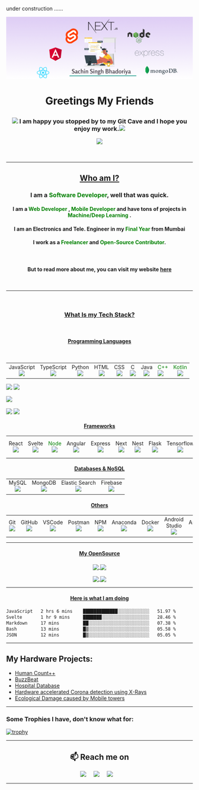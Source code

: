 under construction ......

![header](./resources/header2.png)

# <p align="center"> Greetings My Friends </p>

<p align="center">
    <h3  align="center"> <img src="https://media0.giphy.com/media/kf3EjrAsKp3P9bhYHG/giphy.gif?cid=ecf05e4760awfs511433qtbc55qsshyxkitr64ise44egb6u&rid=giphy.gif&ct=s" width="15"> I am happy you stopped by to my Git Cave and I hope you enjoy my work.<img src="https://media0.giphy.com/media/kf3EjrAsKp3P9bhYHG/giphy.gif?cid=ecf05e4760awfs511433qtbc55qsshyxkitr64ise44egb6u&rid=giphy.gif&ct=s" width="15"></h3>
</p>

<p align="center">    
<img src="https://community.gamepress.gg/uploads/default/original/4X/d/d/6/dd65529e09f65fd04bb76d6f980fbbebbaa21abc.gif" width="250">
</p>

<br>

---

## <p align="center"><U>Who am I? </U></p>

### <p align="center">I am a <span style="color:green">Software Developer</span>, well that was quick.</p>

#### <p align="center"> I am a <span style="color:green">Web Developer</span> , <span style="color:green">Mobile Developer</span> and have tons of projects in <span style="color:green"> Machine/Deep Learning </span>.</p>

<p>

#### <p align="center">I am an Electronics and Tele. Engineer in my <span style="color:green">Final Year</span> from Mumbai </p>

#### <p align="center">I work as a <span style="color:green">Freelancer</span> and <span style="color:green">Open-Source Contributor</span>.</p>

<br>

#### <p align="center">But to read more about me, you can visit my website [here](https://version0chiro.github.io/react-portfolio)</p>

<br>

---

<br>

### <p align="center"> <U>What Is my Tech Stack? </U></p>

<br>

#### <p align="center"> <U>Programming Languages </U></p>

<p><span>&nbsp;&nbsp;&nbsp;&nbsp;&nbsp;&nbsp;&nbsp;&nbsp;</span>
<table>
  <tbody>
    <tr>
      <td align="center">JavaScript<br>
        <span align="center"><img src="https://img.icons8.com/color/48/000000/javascript--v1.png"/></span>
      </td>
        <td align="center">TypeScript<br>
        <span align="center"><img src="https://img.icons8.com/color/48/000000/typescript--v1.png"/></span>
        </td>
        <td align="center">Python<br>
        <span align="center"><img src="https://img.icons8.com/color/48/000000/python.png"/></span>
        </td>
        <td align="center">HTML<br>
        <span align="center"><img src="https://img.icons8.com/color/48/000000/html-5.png"/></span>
      </td>
      <td align="center">CSS<br>
        <span align="center"><img src="https://img.icons8.com/color/48/000000/css3.png" /></span>
        </td>
      <td align="center">C<br>
        <span align="center"><img src="https://img.icons8.com/color/48/000000/c-programming.png" /></span>
        </td>
        <td align="center">Java<br>
        <span align="center"><img src="https://img.icons8.com/color/48/000000/java"/></span>
      </td>
      <td>
       <span style="color:green">C++</span><br>
        <span align="center"><img src="https://img.icons8.com/color/50/000000/c-plus-plus-logo.png" width="48"/></span>
      </td>
      <td align="center"> <span style="color:green">Kotlin</span><br>
        <span align="center"><img src="https://img.icons8.com/color/48/000000/kotlin.png" width="48"/></span>
      </td>
    </tr>   
  </tbody>
</table>

![](https://github-profile-summary-cards.vercel.app/api/cards/profile-details?username=version0chiro&theme=solarized)
![](https://github-profile-summary-cards.vercel.app/api/cards/repos-per-language?username=version0chiro&theme=solarized)

![](https://github-profile-summary-cards.vercel.app/api/cards/most-commit-language?username=version0chiro&theme=solarized)

![](https://github-profile-summary-cards.vercel.app/api/cards/stats?username=version0chiro&theme=solarized)
![](https://github-profile-summary-cards.vercel.app/api/cards/productive-time?username=version0chiro&theme=solarized)
#### <p align="center"> <U>Frameworks </U>

<table>
  <tbody>
    <tr>
      <td align="center">React<br>
        <span align="center"><img src="https://img.icons8.com/bubbles/50/000000/react.png"/></span>
      </td>
      <td align="center">Svelte<br>
        <span align="center"><img src="https://img.icons8.com/doodle/64/000000/svetle.png"/></span>
      <td align="center">
        <span style="color:green">Node</span><br>
        <span align="center"><img src="https://img.icons8.com/windows/32/000000/node-js.png"/></span>
      </td>
        <td align="center">Angular<br>
        <span align="center"><img src="https://img.icons8.com/color/48/000000/angularjs.png"/></span>
        </td>
        <td align="center">Express<br>
        <span align="center"><img src="https://www.vectorlogo.zone/logos/expressjs/expressjs-icon.svg"/></span>
        </td>
        <td align="center">Next<br>
        <span align="center"><img src="https://upload.wikimedia.org/wikipedia/commons/thumb/8/8e/Nextjs-logo.svg/1280px-Nextjs-logo.svg.png" width="48"/></span>
      </td>
      <td align="center">Nest<br>
        <span align="center"><img src="https://cdn.icon-icons.com/icons2/2107/PNG/512/file_type_nestjs_icon_130355.png" /></span>
        </td>
      <td align="center">Flask<br>
        <span align="center"><img src="https://cdn.iconscout.com/icon/free/png-256/flask-51-285137.png" /></span>
        </td>
        <td align="center">Tensorflow<br>
        <span align="center"><img src="https://upload.wikimedia.org/wikipedia/commons/thumb/2/2d/Tensorflow_logo.svg/957px-Tensorflow_logo.svg.png" width="48"/></span>
      </td>
      <td>
       <span style="color:green">OpenCV</span><br>
        <span align="center"><img src="https://upload.wikimedia.org/wikipedia/commons/thumb/3/32/OpenCV_Logo_with_text_svg_version.svg/1200px-OpenCV_Logo_with_text_svg_version.svg.png" width="48"/></span>
      </td>
      <td align="center"> <span style="color:green">React Native</span><br>
        <span align="center"><img src="https://raw.githubusercontent.com/ornikar/react-native-svg-transformer/HEAD/images/react-native-logo.png" width="48"/></span>
      </td>
    </tr>   
  </tbody>
</table>

#### <p align="center"> <U>Databases & NoSQL</U></p>

<table>
  <tbody>
    <tr>
      <td align="center">MySQL<br>
        <span align="center"><img src="https://img.icons8.com/color/48/000000/mysql-logo.png"/></span>
      </td>
        <td align="center">MongoDB<br>
        <span align="center"><img src="https://img.icons8.com/color/48/000000/mongodb.png"/></span>
        </td>
        <td align="center">Elastic Search<br>
        <span align="center"><img src="https://img.icons8.com/color/48/000000/elasticsearch.png"/></span>
        </td>
        <td align="center">Firebase<br>
        <span align="center"><img src="https://img.icons8.com/color/48/000000/firebase.png"/></span>
      </td>
    </tr>   
  </tbody>
</table>


#### <p align="center"> <U>Others</U></p>


<table>
  <tbody>
    <tr>
      <td align="center">Git<br>
        <span align="center"><img src="https://img.icons8.com/color/48/000000/git.png"/></span>
      </td>
        <td align="center">GitHub<br>
        <span align="center"><img src="https://img.icons8.com/color/48/000000/github.png"/></span>
        </td>
        <td align="center">VSCode<br>
        <span align="center"><img src="https://upload.wikimedia.org/wikipedia/commons/thumb/9/9a/Visual_Studio_Code_1.35_icon.svg/1024px-Visual_Studio_Code_1.35_icon.svg.png" width="48"/></span>
        </td>
        <td align="center">Postman<br>
        <span align="center"><img src="https://www.pngrepo.com/download/306590/postman.png" width="48"/></span>
      </td>
      <td align="center">NPM<br>
        <span align="center"><img src="https://img.icons8.com/color/48/000000/npm.png"/></span>
      </td>
      <td align="center">Anaconda<br>
        <span align="center"><img src="https://img.icons8.com/dusk/64/000000/anaconda.png"/></span>
      </td>
      <td align="center">Docker<br>
        <span align="center"><img src="https://img.icons8.com/color/48/000000/docker.png"/></span>
      </td>
      <td align="center">Android Studio<br>
        <span align="center"><img src="https://img.icons8.com/color/48/000000/android-studio.png"/></span>
      </td>
      <td align="center">Ardunio<br>
        <span align="center"><img src="https://img.icons8.com/color/48/000000/arduino.png"/></span>
      </td>
      <td align="center">Raspberry Pi<br>
        <span align="center"><img src="https://img.icons8.com/color/48/000000/raspberry-pi.png"/></span>
      </td>
      <td align="center">Linux<br>
        <span align="center"><img src="https://img.icons8.com/color/48/000000/linux.png"/></span>
      </td>
      </tr>
  </tbody>
</table>

***
#### <p align="center"> <U>My OpenSource</U></p>

<span>
<p align="center">
  <a href="https://github.com/version0chiro/Find-Me-Issues">
    <img align="center" src="https://github-readme-stats.vercel.app/api/pin/?username=version0chiro&repo=Find-Me-Issues&theme=algolia" />
  </a>

  <a href="https://github.com/version0chiro/Buzz-Beat">
    <img align="center" src="https://github-readme-stats.vercel.app/api/pin/?username=version0chiro&repo=Buzz-Beat&theme=algolia" />
  </a>  
</p>
</span>
<span>
<p align="center">
  <a href="https://github.com/version0chiro/VS-Meme-Reddit">
    <img align="center" src="https://github-readme-stats.vercel.app/api/pin/?username=version0chiro&repo=VS-Meme-Reddit&theme=algolia" />
  </a>
  <a href="https://github.com/version0chiro/find-me-issues-app">
    <img align="center" src="https://github-readme-stats.vercel.app/api/pin/?username=version0chiro&repo=find-me-issues-app&theme=algolia" />
  </a>
</p>
</span>

***

#### <p align="center"> <U>Here is what I am doing</U></p>

<!--START_SECTION:waka-->
```text
JavaScript   2 hrs 6 mins    █████████████░░░░░░░░░░░░   51.97 % 
Svelte       1 hr 9 mins     ███████░░░░░░░░░░░░░░░░░░   28.46 % 
Markdown     17 mins         ██░░░░░░░░░░░░░░░░░░░░░░░   07.38 % 
Bash         13 mins         █▒░░░░░░░░░░░░░░░░░░░░░░░   05.58 % 
JSON         12 mins         █▒░░░░░░░░░░░░░░░░░░░░░░░   05.05 % 
```
<!--END_SECTION:waka-->



***


## My Hardware Projects:

- [Human Count++](https://www.hackster.io/366411/human-count-3d3e30)
- [BuzzBeat](https://www.hackster.io/385464/buzzbeat-8a9af9)
- [Hospital Database](https://www.hackster.io/sachinsinghbhadoriya1/hospital-database-system-946c7f)
- [Hardware accelerated Corona detection using X-Rays](https://www.hackster.io/TheBluePhoenix/contactless-spo2-detection-using-rgb-imaging-c66d78)
- [Ecological Damage caused by Mobile towers](https://www.hackster.io/rushnagda49/ecological-damage-caused-by-mobile-towers-036f23)

***

### Some Trophies I have, don't know what for:

[![trophy](https://github-profile-trophy.vercel.app/?username=version0chiro&column=7)](https://github.com/ryo-ma/github-profile-trophy)
***


<h2  align="center">📫 Reach me on</h2>
<p align="center">
  <a target="_blank"href="https://www.linkedin.com/in/sachin-singh-bhadoriya-46b18219a/"><img src="https://img.shields.io/badge/linkedin-%230077B5.svg?&style=for-the-badge&logo=linkedin&logoColor=white" /></a>&nbsp;&nbsp;&nbsp;&nbsp;
  <a target="_blank"href="https://twitter.com/version0chiro"><img src="https://img.shields.io/badge/twitter-%231DA1F2.svg?&style=for-the-badge&logo=twitter&logoColor=white" /></a>&nbsp;&nbsp;&nbsp;&nbsp;
  <a href="mailto:sachinsinghbhadoriya1@gmail.com?subject=Hello%20Sachin,%20From%20Github"><img src="https://img.shields.io/badge/gmail-%23D14836.svg?&style=for-the-badge&logo=gmail&logoColor=white" /></a>&nbsp;&nbsp;&nbsp;&nbsp;
</p>

<hr>



